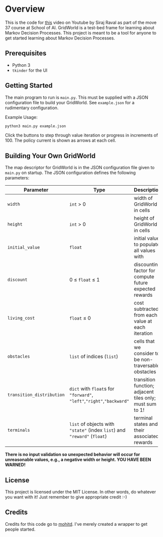 # Overview

This is the code for [this](https://youtu.be/fRmZck1Dakc) video on Youtube by Siraj Raval as part of the move 37 course at School of AI. GridWorld is a test-bed frame for learning about Markov Decision Processes. This project is meant to be a tool for anyone to get started learning about Markov Decision Processes.

## Prerequisites
* Python 3
* `tkinder` for the UI

## Getting Started
The main program to run is `main.py`. This must be supplied with a JSON configuration file to build your GridWorld. See `example.json` for a rudimentary configuration.

Example Usage:
```bash
python3 main.py example.json
```

Click the buttons to step through value iteration or progress in increments of 100. The policy current is shown as arrows at each cell.

## Building Your Own GridWorld
The map descriptor for GridWorld is in the JSON configuration file given to `main.py` on startup. The JSON configuration defines the following parameters:

| Parameter | Type | Description |
| --------- | ---- | ----------- |
| `width` | `int` > 0 | width of GridWorld in cells |
| `height` | `int` > 0| height of GridWorld in cells |
| `initial_value` | `float` | initial value to populate all values with |
| `discount` | 0 ≤ `float` ≤ 1 | discounting factor for compute future expected rewards |
| `living_cost` | `float` ≤ 0 | cost subtracted from each value at each iteration |
| `obstacles` | `list` of indices (`list`) | cells that we consider to be non-traversable obstacles |
| `transition_distribution` | `dict` with `float`s for `"forward"`, `"left"`,`"right"`,`"backward"` | transition function; adjacent tiles only; must sum to 1! |
| `terminals` | `list` of objects with `"state"` (index `list`) and `"reward"` (`float`) | terminal states and their associated rewards |

__There is no input validation so unexpected behavior will occur for unreasonable values, e.g., a negative width or height. YOU HAVE BEEN WARNED!__

## License
This project is licensed under the MIT License. In other words, do whatever you want with it! Just remember to give appropriate credit :-)

## Credits
Credits for this code go to [mohitd](https://github.com/mohitd/gridworld). I've merely created a wrapper to get people started. 
